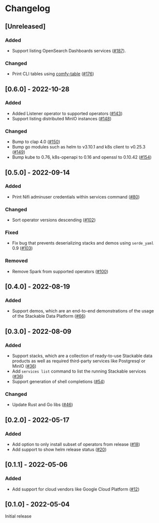 # Changelog

## [Unreleased]

### Added

- Support listing OpenSearch Dashboards services ([#187](https://github.com/stackabletech/stackablectl/pull/187)).

### Changed

- Print CLI tables using [comfy-table](https://crates.io/crates/comfy-table) ([#176](https://github.com/stackabletech/stackablectl/pull/176))

## [0.6.0] - 2022-10-28

### Added

- Added Listener operator to supported operators ([#143](https://github.com/stackabletech/stackablectl/pull/143))
- Support listing distributed MinIO instances ([#148](https://github.com/stackabletech/stackablectl/pull/148))

### Changed

- Bump to clap 4.0 ([#150](https://github.com/stackabletech/stackablectl/pull/150))
- Bump go modules such as helm to v3.10.1 and k8s client to v0.25.3 ([#149](https://github.com/stackabletech/stackablectl/pull/149))
- Bump kube to 0.76, k8s-openapi to 0.16 and openssl to 0.10.42 ([#154](https://github.com/stackabletech/stackablectl/pull/154))

## [0.5.0] - 2022-09-14

### Added

- Print Nifi adminuser credentials within services command ([#80](https://github.com/stackabletech/stackablectl/pull/80))

### Changed

- Sort operator versions descending ([#102](https://github.com/stackabletech/stackablectl/pull/102))

### Fixed

- Fix bug that prevents deserializing stacks and demos using `serde_yaml` 0.9 ([#103](https://github.com/stackabletech/stackablectl/pull/103))

### Removed
- Remove Spark from supported operators ([#100](https://github.com/stackabletech/stackablectl/pull/100))

## [0.4.0] - 2022-08-19

### Added

- Support demos, which are an end-to-end demonstrations of the usage of the Stackable Data Platform ([#66](https://github.com/stackabletech/stackablectl/pull/66))

## [0.3.0] - 2022-08-09

### Added

- Support stacks, which are a collection of ready-to-use Stackable data products as well as required third-party services like Postgresql or MinIO ([#36](https://github.com/stackabletech/stackablectl/pull/36))
- Add `services list` command to list the running Stackable services ([#36](https://github.com/stackabletech/stackablectl/pull/36))
- Support generation of shell completions ([#54](https://github.com/stackabletech/stackablectl/pull/54))

### Changed

- Update Rust and Go libs ([#46](https://github.com/stackabletech/stackablectl/pull/46))

## [0.2.0] - 2022-05-17

### Added

- Add option to only install subset of operators from release ([#18](https://github.com/stackabletech/stackablectl/pull/18))
- Add support to show helm release status ([#20](https://github.com/stackabletech/stackablectl/pull/20))

## [0.1.1] - 2022-05-06

### Added

- Add support for cloud vendors like Google Cloud Platform ([#12](https://github.com/stackabletech/stackablectl/pull/12))

## [0.1.0] - 2022-05-04

Initial release

